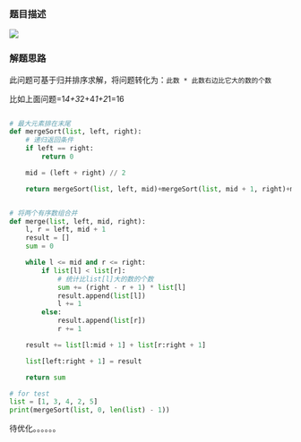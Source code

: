 
### 题目描述

![](https://github.com/1273545169/Course_notes/blob/master/%E5%9B%BE%E7%89%87/%E5%B0%8F%E5%92%8C%E9%97%AE%E9%A2%98.PNG)

### 解题思路

此问题可基于归并排序求解，将问题转化为：`此数 * 此数右边比它大的数的个数 `

比如上面问题=1*4+3*2+4*1+2*1=16


```python

# 最大元素排在末尾
def mergeSort(list, left, right):
    # 递归返回条件
    if left == right:
        return 0

    mid = (left + right) // 2

    return mergeSort(list, left, mid)+mergeSort(list, mid + 1, right)+merge(list, left, mid, right)


# 将两个有序数组合并
def merge(list, left, mid, right):
    l, r = left, mid + 1
    result = []
    sum = 0

    while l <= mid and r <= right:
        if list[l] < list[r]:
            # 统计比list[l]大的数的个数
            sum += (right - r + 1) * list[l]
            result.append(list[l])
            l += 1
        else:
            result.append(list[r])
            r += 1

    result += list[l:mid + 1] + list[r:right + 1]

    list[left:right + 1] = result

    return sum

# for test
list = [1, 3, 4, 2, 5]
print(mergeSort(list, 0, len(list) - 1))

```

待优化。。。。。。
